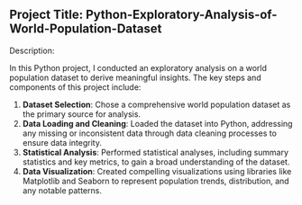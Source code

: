 ## Project Title: Python-Exploratory-Analysis-of-World-Population-Dataset

Description:

In this Python project, I conducted an exploratory analysis on a world population dataset to derive meaningful insights. The key steps and components of this project include:

1. **Dataset Selection**: Chose a comprehensive world population dataset as the primary source for analysis.
2. **Data Loading and Cleaning**: Loaded the dataset into Python, addressing any missing or inconsistent data through data cleaning processes to ensure data integrity.
3. **Statistical Analysis**: Performed statistical analyses, including summary statistics and key metrics, to gain a broad understanding of the dataset.
4. **Data Visualization**: Created compelling visualizations using libraries like Matplotlib and Seaborn to represent population trends, distribution, and any notable patterns.
